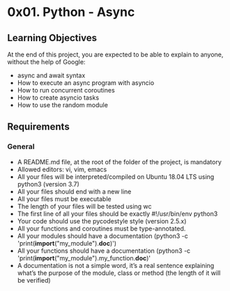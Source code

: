 # 0x01. Python - Async

## Learning Objectives

At the end of this project, you are expected to be able to explain to anyone, without the help of Google:

* async and await syntax
* How to execute an async program with asyncio
* How to run concurrent coroutines
* How to create asyncio tasks
* How to use the random module

## Requirements

### General

* A README.md file, at the root of the folder of the project, is mandatory
* Allowed editors: vi, vim, emacs
* All your files will be interpreted/compiled on Ubuntu 18.04 LTS using python3 (version 3.7)
* All your files should end with a new line
* All your files must be executable
* The length of your files will be tested using wc
* The first line of all your files should be exactly #!/usr/bin/env python3
* Your code should use the pycodestyle style (version 2.5.x)
* All your functions and coroutines must be type-annotated.
* All your modules should have a documentation (python3 -c 'print(__import__("my_module").__doc__)')
* All your functions should have a documentation (python3 -c 'print(__import__("my_module").my_function.__doc__)'
* A documentation is not a simple word, it’s a real sentence explaining what’s the purpose of the module, class or method (the length of it will be verified)
